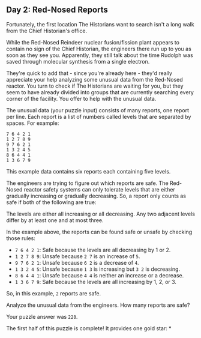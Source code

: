 ## Day 2: Red-Nosed Reports

Fortunately, the first location The Historians want to search isn't a long walk from 
the Chief Historian's office.

While the Red-Nosed Reindeer nuclear fusion/fission plant appears to contain no 
sign of the Chief Historian, the engineers there run up to you as soon as they see
you. Apparently, they still talk about the time Rudolph was saved through molecular
synthesis from a single electron.

They're quick to add that - since you're already here - they'd really appreciate 
your help analyzing some unusual data from the Red-Nosed reactor. You turn to 
check if The Historians are waiting for you, but they seem to have already 
divided into groups that are currently searching every corner of the facility. 
You offer to help with the unusual data.

The unusual data (your puzzle input) consists of many reports, one report per 
line. Each report is a list of numbers called levels that are separated by 
spaces. For example:

```
7 6 4 2 1
1 2 7 8 9
9 7 6 2 1
1 3 2 4 5
8 6 4 4 1
1 3 6 7 9
```

This example data contains six reports each containing five levels.

The engineers are trying to figure out which reports are safe. The 
Red-Nosed reactor safety systems can only tolerate levels that are 
either gradually increasing or gradually decreasing. So, a report 
only counts as safe if both of the following are true:

The levels are either all increasing or all decreasing.
Any two adjacent levels differ by at least one and at most three.

In the example above, the reports can be found safe or unsafe by checking those rules:

- ```7 6 4 2 1```: Safe because the levels are all decreasing by 1 or 2.
- ```1 2 7 8 9```: Unsafe because ```2 7``` is an increase of ```5```.
- ```9 7 6 2 1```: Unsafe because ```6 2``` is a decrease of ```4```.
- ```1 3 2 4 5```: Unsafe because ```1 3``` is increasing but ```3 2``` is decreasing.
- ```8 6 4 4 1```: Unsafe because ```4 4``` is neither an increase or a decrease.
- ```1 3 6 7 9```: Safe because the levels are all increasing by 1, 2, or 3.

So, in this example, ```2``` reports are safe.

Analyze the unusual data from the engineers. How many reports are safe?

Your puzzle answer was ```220```.

The first half of this puzzle is complete! It provides one gold star: *